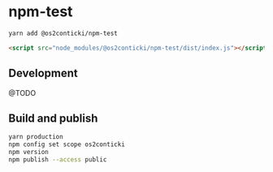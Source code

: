 # npm-test

```sh
yarn add @os2conticki/npm-test
```

```html
<script src="node_modules/@os2conticki/npm-test/dist/index.js"></script>
```

## Development

@TODO

## Build and publish

```sh
yarn production
npm config set scope os2conticki
npm version
npm publish --access public
```
